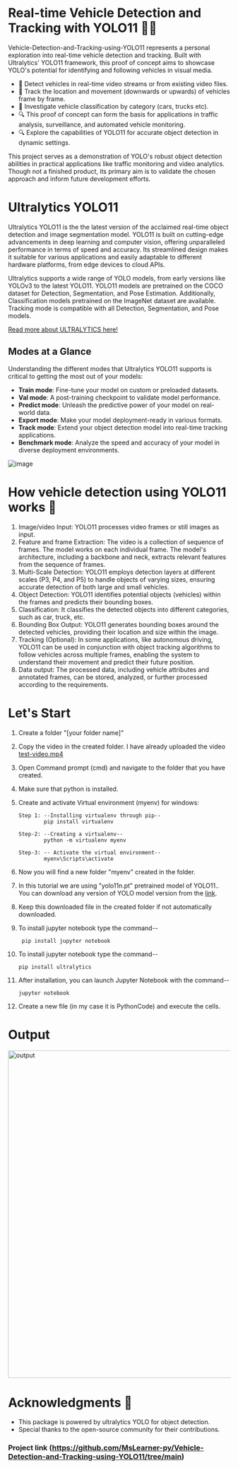 # Real-time Vehicle Detection and Tracking with YOLO11 🚙🚕
Vehicle-Detection-and-Tracking-using-YOLO11  represents a personal exploration into real-time vehicle detection and tracking. Built with Ultralytics' YOLO11 framework, this proof of concept aims to showcase YOLO's potential for identifying and following vehicles in visual media.


- 📍 Detect vehicles in real-time video streams or from existing video files.
- 🚀 Track the location and movement (downwards or upwards) of vehicles frame by frame.
- 🚀 Investigate vehicle classification by category (cars, trucks etc).
- 🔍 This proof of concept can form the basis for applications in traffic analysis, surveillance, and automated vehicle monitoring.
- 🔍 Explore the capabilities of YOLO11 for accurate object detection in dynamic settings.

This project serves as a demonstration of YOLO's robust object detection abilities in practical applications like traffic monitoring and video analytics. Though not a finished product, its primary aim is to validate the chosen approach and inform future development efforts.

# Ultralytics YOLO11
Ultralytics YOLO11 is the the latest version of the acclaimed real-time object detection and image segmentation model. YOLO11 is built on cutting-edge advancements in deep learning and computer vision, offering unparalleled performance in terms of speed and accuracy. Its streamlined design makes it suitable for various applications and easily adaptable to different hardware platforms, from edge devices to cloud APIs.

[//]:![image](https://github.com/user-attachments/assets/3d1e8650-3e49-49e6-bd3c-35c87b006bbd)

Ultralytics supports a wide range of YOLO models, from early versions like YOLOv3 to the latest YOLO11. YOLO11 models are pretrained on the COCO dataset for Detection, Segmentation, and Pose Estimation. Additionally, Classification models pretrained on the ImageNet dataset are available. Tracking mode is compatible with all Detection, Segmentation, and Pose models.

[Read more about ULTRALYTICS here!](https://github.com/ultralytics/ultralytics)

## Modes at a Glance
Understanding the different modes that Ultralytics YOLO11 supports is critical to getting the most out of your models:

- **Train mode**: Fine-tune your model on custom or preloaded datasets.
- **Val mode**: A post-training checkpoint to validate model performance.
- **Predict mode**: Unleash the predictive power of your model on real-world data.
- **Export mode**: Make your model deployment-ready in various formats.
- **Track mode**: Extend your object detection model into real-time tracking applications.
- **Benchmark mode**: Analyze the speed and accuracy of your model in diverse deployment environments.

![image](https://github.com/user-attachments/assets/569a9972-9273-475f-8932-2bf890ba38a9)


# How vehicle detection using YOLO11 works 🚀

1. Image/video Input:
YOLO11 processes video frames or still images as input. 
2. Feature and frame Extraction:
The video is a collection of sequence of frames. The model works on each individual frame. The model's architecture, including a backbone and neck, extracts relevant features from the sequence of frames. 
3. Multi-Scale Detection:
YOLO11 employs detection layers at different scales (P3, P4, and P5) to handle objects of varying sizes, ensuring accurate detection of both large and small vehicles. 
4. Object Detection:
YOLO11 identifies potential objects (vehicles) within the frames and predicts their bounding boxes. 
5. Classification:
It classifies the detected objects into different categories, such as car, truck, etc. 
6. Bounding Box Output:
YOLO11 generates bounding boxes around the detected vehicles, providing their location and size within the image. 
7. Tracking (Optional):
In some applications, like autonomous driving, YOLO11 can be used in conjunction with object tracking algorithms to follow vehicles across multiple frames, enabling the system to understand their movement and predict their future position.
8. Data output:
The processed data, including vehicle attributes and annotated frames, can be stored, analyzed, or further processed according to the requirements.
 


# Let's Start
1. Create a folder "[your folder name]"
2. Copy the video in the created folder. I have already uploaded the video [test-video.mp4](https://github.com/MsLearner-py/Vehicle-Detection-and-Tracking-using-YOLO11/blob/main/test-video.mp4)
3. Open Command prompt (cmd) and navigate to the folder that you have created.
4. Make sure that python is installed.
5. Create and activate Virtual environment (myenv) for windows: 

       Step 1: --Installing virtualenv through pip--
               pip install virtualenv
   
       Step-2: --Creating a virtualenv--
               python -m virtualenv myenv
     
       Step-3: -- Activate the virtual environment--
               myenv\Scripts\activate
   
6. Now you will find a new folder "myenv" created in the folder.
7. In this tutorial we are using "yolo11n.pt" pretrained model of YOLO11.. You can download any version of YOLO model version from the [link](https://github.com/ultralytics/ultralytics).
8. Keep this downloaded file in the created folder if not automatically downloaded.
9. To install jupyter notebook type the command--
    
        pip install jupyter notebook
10. To install jupyter notebook type the command--
    
        pip install ultralytics 
11. After installation, you can launch Jupyter Notebook with the command--

        jupyter notebook
12. Create a new file (in my case it is PythonCode) and execute the cells.
    
# Output
<img width="741" alt="output" src="https://github.com/user-attachments/assets/e00597e1-2292-4b59-90e0-07456e42e7d5" />

# Acknowledgments 🙏
- This package is powered by ultralytics YOLO for object detection.
- Special thanks to the open-source community for their contributions.

### Project link (https://github.com/MsLearner-py/Vehicle-Detection-and-Tracking-using-YOLO11/tree/main) 


   
